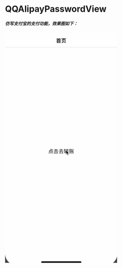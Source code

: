 # QQAlipayPasswordView

##### 仿写支付宝的支付功能，效果图如下：

![](https://github.com/QianQianPeng/QQPictures/blob/master/QQAlipayPasswordView.gif)
